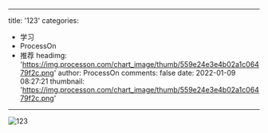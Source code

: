 
---
title: '123'
categories: 
 - 学习
 - ProcessOn
 - 推荐
headimg: 'https://img.processon.com/chart_image/thumb/559e24e3e4b02a1c06479f2c.png'
author: ProcessOn
comments: false
date: 2022-01-09 08:27:21
thumbnail: 'https://img.processon.com/chart_image/thumb/559e24e3e4b02a1c06479f2c.png'
---

<div>   
<img class="thumb" alt="123" src="https://img.processon.com/chart_image/thumb/559e24e3e4b02a1c06479f2c.png" referrerpolicy="no-referrer">
<p></p>  
</div>
            